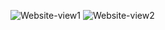 ![Website-view1](https://github.com/HarshanaBandaraAg91/Dictonary-website/assets/139755295/edb35bad-8652-446b-8652-dccd39cec9cc)
![Website-view2](https://github.com/HarshanaBandaraAg91/Dictonary-website/assets/139755295/afd3dee4-464e-4859-8b3c-b613cd21ec7d)
